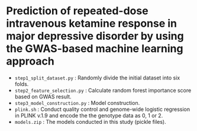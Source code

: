# Prediction of repeated-dose intravenous ketamine response in major depressive disorder by using the GWAS-based machine learning approach

- `step1_split_dataset.py` : Randomly divide the initial dataset into six folds.
- `step2_feature_selection.py` : Calculate random forest importance score based on GWAS result.
- `step3_model_construction.py` : Model construction.
- `plink.sh` : Conduct quality control and genome-wide logistic regression in PLINK v.1.9 and encode the the genotype data as 0, 1 or 2.
- `models.zip` : The models conducted in this study (pickle files).

